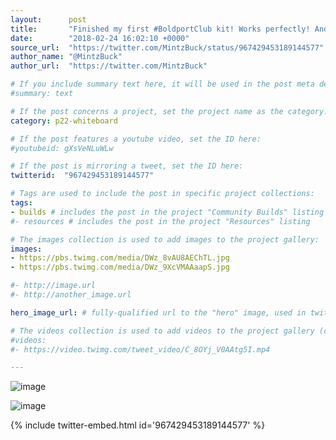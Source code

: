 ```yaml
---
layout:      post
title:       "Finished my first #BoldportClub kit! Works perfectly! And in bigger breadboards too!"
date:        "2018-02-24 16:02:10 +0000"
source_url:  "https://twitter.com/MintzBuck/status/967429453189144577"
author_name: "@MintzBuck"
author_url:  "https://twitter.com/MintzBuck"

# If you include summary text here, it will be used in the post meta description instead of an excerpt from the post body
#summary: text

# If the post concerns a project, set the project name as the category:
category: p22-whiteboard

# If the post features a youtube video, set the ID here:
#youtubeid: gXsVeNLuWLw

# If the post is mirroring a tweet, set the ID here:
twitterid:  "967429453189144577"

# Tags are used to include the post in specific project collections:
tags:
- builds # includes the post in the project "Community Builds" listing
#- resources # includes the post in the project "Resources" listing

# The images collection is used to add images to the project gallery:
images:
- https://pbs.twimg.com/media/DWz_8vAU8AEChTL.jpg
- https://pbs.twimg.com/media/DWz_9XcVMAAaapS.jpg

#- http://image.url
#- http://another_image.url

hero_image_url: # fully-qualified url to the "hero" image, used in twitter cards for example

# The videos collection is used to add videos to the project gallery (currently only mp4):
#videos:
#- https://video.twimg.com/tweet_video/C_8OYj_V0AAtg5I.mp4

---
```


![image](https://pbs.twimg.com/media/DWz_8vAU8AEChTL.jpg)

![image](https://pbs.twimg.com/media/DWz_9XcVMAAaapS.jpg)

{% include twitter-embed.html id='967429453189144577' %}


